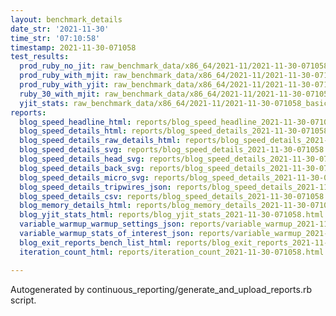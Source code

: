 ```yaml
---
layout: benchmark_details
date_str: '2021-11-30'
time_str: '07:10:58'
timestamp: 2021-11-30-071058
test_results:
  prod_ruby_no_jit: raw_benchmark_data/x86_64/2021-11/2021-11-30-071058_basic_benchmark_prod_ruby_no_jit.json
  prod_ruby_with_mjit: raw_benchmark_data/x86_64/2021-11/2021-11-30-071058_basic_benchmark_prod_ruby_with_mjit.json
  prod_ruby_with_yjit: raw_benchmark_data/x86_64/2021-11/2021-11-30-071058_basic_benchmark_prod_ruby_with_yjit.json
  ruby_30_with_mjit: raw_benchmark_data/x86_64/2021-11/2021-11-30-071058_basic_benchmark_ruby_30_with_mjit.json
  yjit_stats: raw_benchmark_data/x86_64/2021-11/2021-11-30-071058_basic_benchmark_yjit_stats.json
reports:
  blog_speed_headline_html: reports/blog_speed_headline_2021-11-30-071058.html
  blog_speed_details_html: reports/blog_speed_details_2021-11-30-071058.html
  blog_speed_details_raw_details_html: reports/blog_speed_details_2021-11-30-071058.raw_details.html
  blog_speed_details_svg: reports/blog_speed_details_2021-11-30-071058.svg
  blog_speed_details_head_svg: reports/blog_speed_details_2021-11-30-071058.head.svg
  blog_speed_details_back_svg: reports/blog_speed_details_2021-11-30-071058.back.svg
  blog_speed_details_micro_svg: reports/blog_speed_details_2021-11-30-071058.micro.svg
  blog_speed_details_tripwires_json: reports/blog_speed_details_2021-11-30-071058.tripwires.json
  blog_speed_details_csv: reports/blog_speed_details_2021-11-30-071058.csv
  blog_memory_details_html: reports/blog_memory_details_2021-11-30-071058.html
  blog_yjit_stats_html: reports/blog_yjit_stats_2021-11-30-071058.html
  variable_warmup_warmup_settings_json: reports/variable_warmup_2021-11-30-071058.warmup_settings.json
  variable_warmup_stats_of_interest_json: reports/variable_warmup_2021-11-30-071058.stats_of_interest.json
  blog_exit_reports_bench_list_html: reports/blog_exit_reports_2021-11-30-071058.bench_list.html
  iteration_count_html: reports/iteration_count_2021-11-30-071058.html

---
```

Autogenerated by continuous_reporting/generate_and_upload_reports.rb script.

